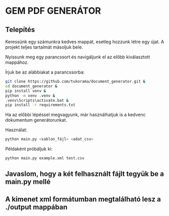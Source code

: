 # GEM PDF GENERÁTOR

## Telepítés

Keressünk egy számunkra kedves mappát, esetleg hozzunk létre egy újat. A projekt teljes tartalmát másoljuk bele.

Nyissunk meg egy parancssort és navigáljunk el az előbb kiválasztott mappához. 

Írjuk be az alábbiakat a parancssorba:

```bash
git clone https://github.com/tukorama/document_generator.git &
cd document_generator &
pip install venv &
python -m venv .venv &
.venv\Scripts\activate.bat &
pip install -r requirements.txt
```

Ha az előbbi lépéssel megvagyunk, már használhatjuk is a kedvenc dokumentum generátorunkat.

Használat:

```bash
python main.py <sablon_fájl> <adat_csv>
```

Példaként próbáljuk ki:

```bash
python main.py example.xml test.csv
```

## Javaslom, hogy a két felhasznált fájlt tegyük be a main.py mellé

## A kimenet xml formátumban megtalálható lesz a ./output mappában

